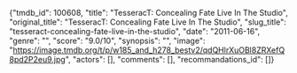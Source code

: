 {"tmdb_id": 100608, "title": "TesseracT: Concealing Fate Live In The Studio", "original_title": "TesseracT: Concealing Fate Live In The Studio", "slug_title": "tesseract-concealing-fate-live-in-the-studio", "date": "2011-06-16", "genre": "", "score": "9.0/10", "synopsis": "", "image": "https://image.tmdb.org/t/p/w185_and_h278_bestv2/qdQHlrXuOBl8ZRXefQ8pd2P2eu9.jpg", "actors": [], "comments": [], "recommandations_id": []}